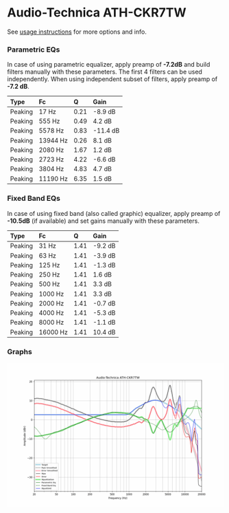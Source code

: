 # Audio-Technica ATH-CKR7TW
See [usage instructions](https://github.com/jaakkopasanen/AutoEq#usage) for more options and info.

### Parametric EQs
In case of using parametric equalizer, apply preamp of **-7.2dB** and build filters manually
with these parameters. The first 4 filters can be used independently.
When using independent subset of filters, apply preamp of **-7.2 dB**.

| Type    | Fc       |    Q | Gain     |
|:--------|:---------|:-----|:---------|
| Peaking | 17 Hz    | 0.21 | -8.9 dB  |
| Peaking | 555 Hz   | 0.49 | 4.2 dB   |
| Peaking | 5578 Hz  | 0.83 | -11.4 dB |
| Peaking | 13944 Hz | 0.26 | 8.1 dB   |
| Peaking | 2080 Hz  | 1.67 | 1.2 dB   |
| Peaking | 2723 Hz  | 4.22 | -6.6 dB  |
| Peaking | 3804 Hz  | 4.83 | 4.7 dB   |
| Peaking | 11190 Hz | 6.35 | 1.5 dB   |

### Fixed Band EQs
In case of using fixed band (also called graphic) equalizer, apply preamp of **-10.5dB**
(if available) and set gains manually with these parameters.

| Type    | Fc       |    Q | Gain    |
|:--------|:---------|:-----|:--------|
| Peaking | 31 Hz    | 1.41 | -9.2 dB |
| Peaking | 63 Hz    | 1.41 | -3.9 dB |
| Peaking | 125 Hz   | 1.41 | -1.3 dB |
| Peaking | 250 Hz   | 1.41 | 1.6 dB  |
| Peaking | 500 Hz   | 1.41 | 3.3 dB  |
| Peaking | 1000 Hz  | 1.41 | 3.3 dB  |
| Peaking | 2000 Hz  | 1.41 | -0.7 dB |
| Peaking | 4000 Hz  | 1.41 | -5.3 dB |
| Peaking | 8000 Hz  | 1.41 | -1.1 dB |
| Peaking | 16000 Hz | 1.41 | 10.4 dB |

### Graphs
![](./Audio-Technica%20ATH-CKR7TW.png)